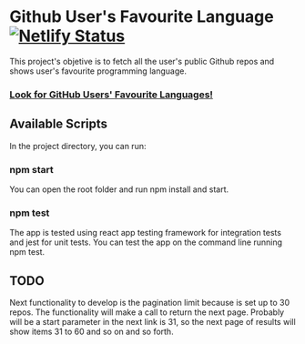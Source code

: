 # Github User's Favourite Language [![Netlify Status](https://api.netlify.com/api/v1/badges/61dad981-ee82-4ada-a54f-fa4d185143d4/deploy-status)](https://app.netlify.com/sites/githubsfavuserlang/deploys)

This project's objetive is to fetch all the user's public Github repos and shows user's favourite programming language.

### [Look for GitHub Users' Favourite Languages!](https://githubsfavuserlang.netlify.app/)

## Available Scripts

In the project directory, you can run:

### npm start

You can open the root folder and run npm install and start.

### npm test

The app is tested using react app testing framework for integration tests and jest for unit tests. You can test the app on the command line running npm test.

## TODO

Next functionality to develop is the pagination limit because is set up to 30 repos. The functionality will make a call to return the next page. Probably will be a start parameter in the next link is 31, so the next page of results will show items 31 to 60 and so on and so forth.

